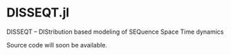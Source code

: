# DISSEQT.jl
DISSEQT – DIStribution based modeling of SEQuence Space Time dynamics


Source code will soon be available.
